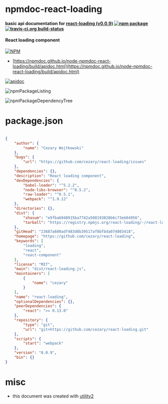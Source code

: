# npmdoc-react-loading

#### basic api documentation for  [react-loading (v0.0.9)](https://github.com/cezary/react-loading)  [![npm package](https://img.shields.io/npm/v/npmdoc-react-loading.svg?style=flat-square)](https://www.npmjs.org/package/npmdoc-react-loading) [![travis-ci.org build-status](https://api.travis-ci.org/npmdoc/node-npmdoc-react-loading.svg)](https://travis-ci.org/npmdoc/node-npmdoc-react-loading)

#### React loading component

[![NPM](https://nodei.co/npm/react-loading.png?downloads=true&downloadRank=true&stars=true)](https://www.npmjs.com/package/react-loading)

- [https://npmdoc.github.io/node-npmdoc-react-loading/build/apidoc.html](https://npmdoc.github.io/node-npmdoc-react-loading/build/apidoc.html)

[![apidoc](https://npmdoc.github.io/node-npmdoc-react-loading/build/screenCapture.buildCi.browser.%252Ftmp%252Fbuild%252Fapidoc.html.png)](https://npmdoc.github.io/node-npmdoc-react-loading/build/apidoc.html)

![npmPackageListing](https://npmdoc.github.io/node-npmdoc-react-loading/build/screenCapture.npmPackageListing.svg)

![npmPackageDependencyTree](https://npmdoc.github.io/node-npmdoc-react-loading/build/screenCapture.npmPackageDependencyTree.svg)



# package.json

```json

{
    "author": {
        "name": "Cezary Wojtkowski"
    },
    "bugs": {
        "url": "https://github.com/cezary/react-loading/issues"
    },
    "dependencies": {},
    "description": "React loading component",
    "devDependencies": {
        "babel-loader": "^5.2.2",
        "node-libs-browser": "^0.5.2",
        "raw-loader": "^0.5.1",
        "webpack": "^1.9.12"
    },
    "directories": {},
    "dist": {
        "shasum": "e9fba6948915ba7742a508193828b6c73eb04956",
        "tarball": "https://registry.npmjs.org/react-loading/-/react-loading-0.0.9.tgz"
    },
    "gitHead": "23687a600adf483d8b39517af8bfbda074803418",
    "homepage": "https://github.com/cezary/react-loading",
    "keywords": [
        "loading",
        "react",
        "react-component"
    ],
    "license": "MIT",
    "main": "dist/react-loading.js",
    "maintainers": [
        {
            "name": "cezary"
        }
    ],
    "name": "react-loading",
    "optionalDependencies": {},
    "peerDependencies": {
        "react": ">= 0.13.0"
    },
    "repository": {
        "type": "git",
        "url": "git+https://github.com/cezary/react-loading.git"
    },
    "scripts": {
        "start": "webpack"
    },
    "version": "0.0.9",
    "bin": {}
}
```



# misc
- this document was created with [utility2](https://github.com/kaizhu256/node-utility2)
